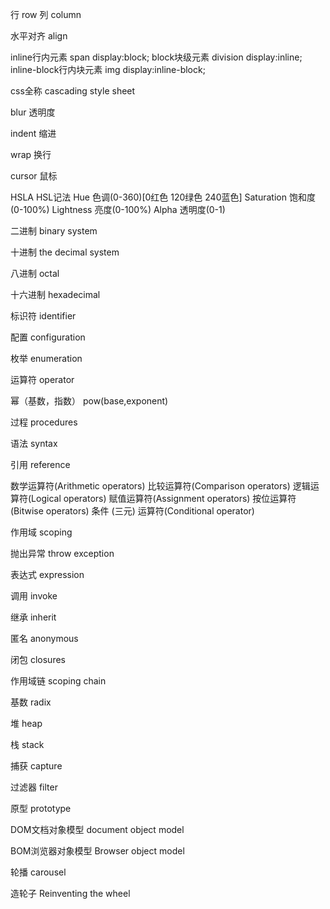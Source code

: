 行 row
列 column

水平对齐  align 

inline行内元素 span       display:block;
block块级元素 division   display:inline;
inline-block行内块元素 img      display:inline-block;

css全称 cascading style sheet

blur 透明度

indent 缩进

wrap 换行

cursor 鼠标

HSLA HSL记法 Hue 色调(0-360)[0红色 120绿色 240蓝色] Saturation 饱和度(0-100%) Lightness 亮度(0-100%) Alpha 透明度(0-1)

二进制 binary system

十进制 the decimal system

八进制 octal

十六进制 hexadecimal

标识符 identifier

配置 configuration

枚举 enumeration

运算符 operator

幂（基数，指数） pow(base,exponent)

过程 procedures

语法 syntax

引用 reference

数学运算符(Arithmetic operators)	
比较运算符(Comparison operators)
逻辑运算符(Logical operators)
赋值运算符(Assignment operators)
按位运算符(Bitwise operators)
条件 (三元) 运算符(Conditional operator)

作用域 scoping

抛出异常 throw exception

表达式 expression

调用 invoke

继承 inherit

匿名 anonymous

闭包 closures

作用域链 scoping chain

基数 radix

堆 heap

栈 stack

捕获 capture

过滤器 filter

原型 prototype

DOM文档对象模型 document object model

BOM浏览器对象模型 Browser object model

轮播 carousel

造轮子 Reinventing the wheel